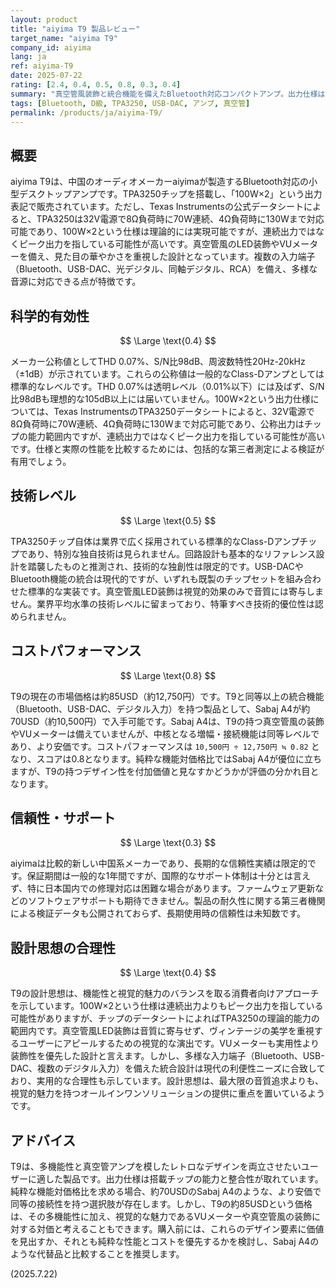 ```yaml
---
layout: product
title: "aiyima T9 製品レビュー"
target_name: "aiyima T9"
company_id: aiyima
lang: ja
ref: aiyima-T9
date: 2025-07-22
rating: [2.4, 0.4, 0.5, 0.8, 0.3, 0.4]
summary: "真空管風装飾と統合機能を備えたBluetooth対応コンパクトアンプ。出力仕様はTPA3250チップの能力と整合性があり、多機能デスクトップアンプとして一定の価値を提供"
tags: [Bluetooth, D級, TPA3250, USB-DAC, アンプ, 真空管]
permalink: /products/ja/aiyima-T9/
---
```

## 概要

aiyima T9は、中国のオーディオメーカーaiyimaが製造するBluetooth対応の小型デスクトップアンプです。TPA3250チップを搭載し、「100W×2」という出力表記で販売されています。ただし、Texas Instrumentsの公式データシートによると、TPA3250は32V電源で8Ω負荷時に70W連続、4Ω負荷時に130Wまで対応可能であり、100W×2という仕様は理論的には実現可能ですが、連続出力ではなくピーク出力を指している可能性が高いです。真空管風のLED装飾やVUメーターを備え、見た目の華やかさを重視した設計となっています。複数の入力端子（Bluetooth、USB-DAC、光デジタル、同軸デジタル、RCA）を備え、多様な音源に対応できる点が特徴です。

## 科学的有効性

$$ \Large \text{0.4} $$

メーカー公称値としてTHD 0.07%、S/N比98dB、周波数特性20Hz-20kHz（±1dB）が示されています。これらの公称値は一般的なClass-Dアンプとしては標準的なレベルです。THD 0.07%は透明レベル（0.01%以下）には及ばず、S/N比98dBも理想的な105dB以上には届いていません。100W×2という出力仕様については、Texas InstrumentsのTPA3250データシートによると、32V電源で8Ω負荷時に70W連続、4Ω負荷時に130Wまで対応可能であり、公称出力はチップの能力範囲内ですが、連続出力ではなくピーク出力を指している可能性が高いです。仕様と実際の性能を比較するためには、包括的な第三者測定による検証が有用でしょう。

## 技術レベル

$$ \Large \text{0.5} $$

TPA3250チップ自体は業界で広く採用されている標準的なClass-Dアンプチップであり、特別な独自技術は見られません。回路設計も基本的なリファレンス設計を踏襲したものと推測され、技術的な独創性は限定的です。USB-DACやBluetooth機能の統合は現代的ですが、いずれも既製のチップセットを組み合わせた標準的な実装です。真空管風LED装飾は視覚的効果のみで音質には寄与しません。業界平均水準の技術レベルに留まっており、特筆すべき技術的優位性は認められません。

## コストパフォーマンス

$$ \Large \text{0.8} $$

T9の現在の市場価格は約85USD（約12,750円）です。T9と同等以上の統合機能（Bluetooth、USB-DAC、デジタル入力）を持つ製品として、Sabaj A4が約70USD（約10,500円）で入手可能です。Sabaj A4は、T9の持つ真空管風の装飾やVUメーターは備えていませんが、中核となる増幅・接続機能は同等レベルであり、より安価です。コストパフォーマンスは `10,500円 ÷ 12,750円 ≒ 0.82` となり、スコアは0.8となります。純粋な機能対価格比ではSabaj A4が優位に立ちますが、T9の持つデザイン性を付加価値と見なすかどうかが評価の分かれ目となります。

## 信頼性・サポート

$$ \Large \text{0.3} $$

aiyimaは比較的新しい中国系メーカーであり、長期的な信頼性実績は限定的です。保証期間は一般的な1年間ですが、国際的なサポート体制は十分とは言えず、特に日本国内での修理対応は困難な場合があります。ファームウェア更新などのソフトウェアサポートも期待できません。製品の耐久性に関する第三者機関による検証データも公開されておらず、長期使用時の信頼性は未知数です。

## 設計思想の合理性

$$ \Large \text{0.4} $$

T9の設計思想は、機能性と視覚的魅力のバランスを取る消費者向けアプローチを示しています。100W×2という仕様は連続出力よりもピーク出力を指している可能性がありますが、チップのデータシートによればTPA3250の理論的能力の範囲内です。真空管風LED装飾は音質に寄与せず、ヴィンテージの美学を重視するユーザーにアピールするための視覚的な演出です。VUメーターも実用性より装飾性を優先した設計と言えます。しかし、多様な入力端子（Bluetooth、USB-DAC、複数のデジタル入力）を備えた統合設計は現代の利便性ニーズに合致しており、実用的な合理性も示しています。設計思想は、最大限の音質追求よりも、視覚的魅力を持つオールインワンソリューションの提供に重点を置いているようです。

## アドバイス

T9は、多機能性と真空管アンプを模したレトロなデザインを両立させたいユーザーに適した製品です。出力仕様は搭載チップの能力と整合性が取れています。純粋な機能対価格比を求める場合、約70USDのSabaj A4のような、より安価で同等の接続性を持つ選択肢が存在します。しかし、T9の約85USDという価格は、その多機能性に加え、視覚的な魅力であるVUメーターや真空管風の装飾に対する対価と考えることもできます。購入前には、これらのデザイン要素に価値を見出すか、それとも純粋な性能とコストを優先するかを検討し、Sabaj A4のような代替品と比較することを推奨します。

(2025.7.22)
